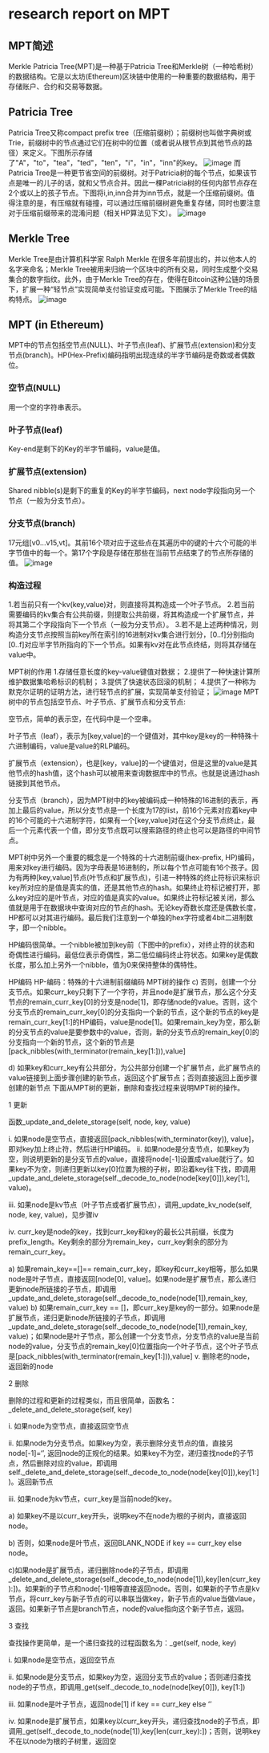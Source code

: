 # research report on MPT
## MPT简述
Merkle Patricia Tree(MPT)是一种基于Patricia Tree和Merkle树（一种哈希树）的数据结构。它是以太坊(Ethereum)区块链中使用的一种重要的数据结构，用于存储账户、合约和交易等数据。
## Patricia Tree
Patricia Tree又称compact prefix tree（压缩前缀树）；前缀树也叫做字典树或Trie，前缀树中的节点通过它们在树中的位置（或者说从根节点到其他节点的路径）来定义。下图所示存储了"A"，"to"，"tea"，"ted"，"ten"，"i"，"in"，"inn"的key。
![image](https://github.com/Ashl703/group-xx/assets/138503504/2b6ecbb2-caa7-4336-9851-7c339a325740)
而Patricia Tree是一种更节省空间的前缀树。对于Patricia树的每个节点，如果该节点是唯一的儿子的话，就和父节点合并。因此一棵Patricia树的任何内部节点存在2个或以上的孩子节点。下图将i,in,inn合并为inn节点，就是一个压缩前缀树。值得注意的是，有压缩就有碰撞，可以通过压缩前缀树避免重复存储，同时也要注意对于压缩前缀带来的混淆问题（相关HP算法见下文）。
![image](https://github.com/Ashl703/group-xx/assets/138503504/4dcad541-df12-4ce2-aa47-c9d77ca93827)
## Merkle Tree
Merkle Tree是由计算机科学家 Ralph Merkle 在很多年前提出的，并以他本人的名字来命名；Merkle Tree被用来归纳一个区块中的所有交易，同时生成整个交易集合的数字指纹。此外，由于Merkle Tree的存在，使得在Bitcoin这种公链的场景下，扩展一种“轻节点”实现简单支付验证变成可能。下图展示了Merkle Tree的结构特点。
![image](https://github.com/Ashl703/group-xx/assets/138503504/31a8b46a-796b-4b9a-b15d-c902ef15507a)
## MPT (in Ethereum)
MPT中的节点包括空节点(NULL)、叶子节点(leaf)、扩展节点(extension)和分支节点(branch)。HP(Hex-Prefix)编码指明出现连续的半字节编码是奇数或者偶数位。
### 空节点(NULL)
用一个空的字符串表示。
### 叶子节点(leaf)
Key-end是剩下的Key的半字节编码，value是值。
### 扩展节点(extension)
Shared nibble(s)是剩下的重复的Key的半字节编码，next node字段指向另一个节点（一般为分支节点）。
### 分支节点(branch)
17元组[v0...v15,vt]。其前16个项对应于这些点在其遍历中的键的十六个可能的半字节值中的每一个。第17个字段是存储在那些在当前节点结束了的节点所存储的值。
![image](https://github.com/Ashl703/group-xx/assets/138503504/04e20deb-9f9e-4bae-9046-98ebbe30af0a)
### 构造过程
1.若当前只有一个kv(key,value)对，则直接将其构造成一个叶子节点。
2.若当前需要编码的kv集合有公共前缀，则提取公共前缀，将其构造成一个扩展节点，并将其第二个字段指向下一个节点（一般为分支节点）。
3.若不是上述两种情况，则构造分支节点按照当前key所在索引的16进制对kv集合进行划分，[0..f]分别指向[0..f]对应半字节所指向的下一个节点。如果有kv对在此节点终结，则将其存储在value中。
 
MPT树的作用 1.存储任意长度的key-value键值对数据； 2.提供了一种快速计算所维护数据集哈希标识的机制； 3.提供了快速状态回滚的机制； 4.提供了一种称为默克尔证明的证明方法，进行轻节点的扩展，实现简单支付验证；
![image](https://github.com/Ashl703/group-xx/assets/138503504/b167d5d2-1ee5-4ef4-8b50-4139cb27b522)
MPT树中的节点包括空节点、叶子节点、扩展节点和分支节点:

空节点，简单的表示空，在代码中是一个空串。

叶子节点（leaf），表示为[key,value]的一个键值对，其中key是key的一种特殊十六进制编码，value是value的RLP编码。

扩展节点（extension），也是[key，value]的一个键值对，但是这里的value是其他节点的hash值，这个hash可以被用来查询数据库中的节点。也就是说通过hash链接到其他节点。

分支节点（branch），因为MPT树中的key被编码成一种特殊的16进制的表示，再加上最后的value，所以分支节点是一个长度为17的list，前16个元素对应着key中的16个可能的十六进制字符，如果有一个[key,value]对在这个分支节点终止，最后一个元素代表一个值，即分支节点既可以搜索路径的终止也可以是路径的中间节点。

MPT树中另外一个重要的概念是一个特殊的十六进制前缀(hex-prefix, HP)编码，用来对key进行编码。因为字母表是16进制的，所以每个节点可能有16个孩子。因为有两种[key,value]节点(叶节点和扩展节点)，引进一种特殊的终止符标识来标识key所对应的是值是真实的值，还是其他节点的hash。如果终止符标记被打开，那么key对应的是叶节点，对应的值是真实的value。如果终止符标记被关闭，那么值就是用于在数据块中查询对应的节点的hash。无论key奇数长度还是偶数长度，HP都可以对其进行编码。最后我们注意到一个单独的hex字符或者4bit二进制数字，即一个nibble。

HP编码很简单。一个nibble被加到key前（下图中的prefix），对终止符的状态和奇偶性进行编码。最低位表示奇偶性，第二低位编码终止符状态。如果key是偶数长度，那么加上另外一个nibble，值为0来保持整体的偶特性。

HP编码 HP-编码：特殊的十六进制前缀编码
MPT树的操作
c) 否则，创建一个分支节点。如果curr_key只剩下了一个字符，并且node是扩展节点，那么这个分支节点的remain_curr_key[0]的分支是node[1]，即存储node的value。否则，这个分支节点的remain_curr_key[0]的分支指向一个新的节点，这个新的节点的key是remain_curr_key[1:]的HP编码，value是node[1]。如果remain_key为空，那么新的分支节点的value是要参数中的value，否则，新的分支节点的remain_key[0]的分支指向一个新的节点，这个新的节点是[pack_nibbles(with_terminator(remain_key[1:])),value]

d) 如果key和curr_key有公共部分，为公共部分创建一个扩展节点，此扩展节点的value链接到上面步骤创建的新节点，返回这个扩展节点；否则直接返回上面步骤创建的新节点
下面从MPT树的更新，删除和查找过程来说明MPT树的操作。

1 更新

函数_update_and_delete_storage(self, node, key, value)

i. 如果node是空节点，直接返回[pack_nibbles(with_terminator(key)), value]，即对key加上终止符，然后进行HP编码。
ii. 如果node是分支节点，如果key为空，则说明更新的是分支节点的value，直接将node[-1]设置成value就行了。如果key不为空，则递归更新以key[0]位置为根的子树，即沿着key往下找，即调用_update_and_delete_storage(self._decode_to_node(node[key[0]]),key[1:], value)。

iii. 如果node是kv节点（叶子节点或者扩展节点），调用_update_kv_node(self, node, key, value)，见步骤iv

iv. curr_key是node的key，找到curr_key和key的最长公共前缀，长度为prefix_length。Key剩余的部分为remain_key，curr_key剩余的部分为remain_curr_key。

a) 如果remain_key==[]== remain_curr_key，即key和curr_key相等，那么如果node是叶子节点，直接返回[node[0], value]。如果node是扩展节点，那么递归更新node所链接的子节点，即调用_update_and_delete_storage(self._decode_to_node(node[1]),remain_key, value)
b) 如果remain_curr_key == []，即curr_key是key的一部分。如果node是扩展节点，递归更新node所链接的子节点，即调用_update_and_delete_storage(self._decode_to_node(node[1]),remain_key, value)；如果node是叶子节点，那么创建一个分支节点，分支节点的value是当前node的value，分支节点的remain_key[0]位置指向一个叶子节点，这个叶子节点是[pack_nibbles(with_terminator(remain_key[1:])),value]
v. 删除老的node，返回新的node

2 删除

删除的过程和更新的过程类似，而且很简单，函数名：_delete_and_delete_storage(self, key)

i. 如果node为空节点，直接返回空节点

ii. 如果node为分支节点。如果key为空，表示删除分支节点的值，直接另node[-1]=‘’, 返回node的正规化的结果。如果key不为空，递归查找node的子节点，然后删除对应的value，即调用self._delete_and_delete_storage(self._decode_to_node(node[key[0]]),key[1:])。返回新节点

iii. 如果node为kv节点，curr_key是当前node的key。

a) 如果key不是以curr_key开头，说明key不在node为根的子树内，直接返回node。

b) 否则，如果node是叶节点，返回BLANK_NODE if key == curr_key else node。

c)如果node是扩展节点，递归删除node的子节点，即调用_delete_and_delete_storage(self._decode_to_node(node[1]),key[len(curr_key):])。如果新的子节点和node[-1]相等直接返回node。否则，如果新的子节点是kv节点，将curr_key与新子节点的可以串联当做key，新子节点的value当做vlaue，返回。如果新子节点是branch节点，node的value指向这个新子节点，返回。

3 查找

查找操作更简单，是一个递归查找的过程函数名为：_get(self, node, key)

i. 如果node是空节点，返回空节点

ii. 如果node是分支节点，如果key为空，返回分支节点的value；否则递归查找node的子节点，即调用_get(self._decode_to_node(node[key[0]]), key[1:])

iii. 如果node是叶子节点，返回node[1] if key == curr_key else ‘’

iv. 如果node是扩展节点，如果key以curr_key开头，递归查找node的子节点，即调用_get(self._decode_to_node(node[1]),key[len(curr_key):])；否则，说明key不在以node为根的子树里，返回空
